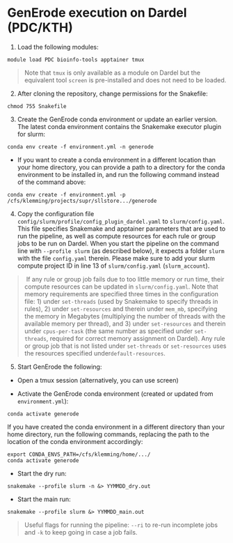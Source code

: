 # GenErode execution on Dardel (PDC/KTH)

1) Load the following modules:

```
module load PDC bioinfo-tools apptainer tmux
```

> Note that `tmux` is only available as a module on Dardel 
but the equivalent tool `screen` is pre-installed and does 
not need to be loaded. 

2) After cloning the repository, change permissions for the 
Snakefile:

```
chmod 755 Snakefile
```

3) Create the GenErode conda environment or update an earlier 
version. The latest conda environment contains the Snakemake 
executor plugin for slurm:

```
conda env create -f environment.yml -n generode
```

- If you want to create a conda environment in a different location 
than your home directory, you can provide a path to a directory 
for the conda environment to be installed in, and run the following
command instead of the command above:

```
conda env create -f environment.yml -p /cfs/klemming/projects/supr/sllstore.../generode
```

4) Copy the configuration file `config/slurm/profile/config_plugin_dardel.yaml` 
to `slurm/config.yaml`. This file specifies Snakemake and apptainer 
parameters that are used to run the pipeline, as well as compute 
resources for each rule or group jobs to be run on Dardel. When 
you start the pipeline on the command line with `--profile slurm` 
(as described below), it expects a folder `slurm` with the file
`config.yaml` therein. Please make sure to add your slurm compute 
project ID in line 13 of `slurm/config.yaml` (`slurm_account`). 

> If any rule or group job fails due to too little memory or
run time, their compute resources can be updated in `slurm/config.yaml`.
Note that memory requirements are specified three times in the
configuration file: 1) under `set-threads` (used by Snakemake 
to specify threads in rules), 2) under `set-resources` and therein 
under `mem_mb`, specifying the memory in Megabytes (multiplying 
the number of threads with the available memory per thread), 
and 3) under `set-resources` and therein under `cpus-per-task` 
(the same number as specified under `set-threads`, required for 
correct memory assignment on Dardel). Any rule or group job that
is not listed under `set-threads` or `set-resources` uses the
resources specified under`default-resources`. 

5) Start GenErode the following:

- Open a tmux session (alternatively, you can use screen)

- Activate the GenErode conda environment (created or updated 
from `environment.yml`):

```
conda activate generode
```

If you have created the conda environment in a different directory 
than your home directory, run the following commands, replacing the 
path to the location of the conda environment accordingly:

```
export CONDA_ENVS_PATH=/cfs/klemming/home/.../
conda activate generode
```

- Start the dry run:

```
snakemake --profile slurm -n &> YYMMDD_dry.out
```

- Start the main run:

```
snakemake --profile slurm &> YYMMDD_main.out
```

> Useful flags for running the pipeline: `--ri` to re-run 
incomplete jobs and `-k` to keep going in case a job fails. 
